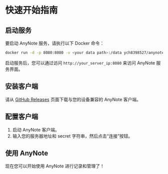 # 快速开始指南

## 启动服务
要启动 AnyNote 服务，请执行以下 Docker 命令：
```bash
docker run -d -p 8080:8080 -v <your data path>:/data ych8398527/anynote:1.0
```
启动服务后，您可以通过访问 `http://your_server_ip:8080` 来访问 AnyNote 服务界面。

## 安装客户端
请从 [GitHub Releases](https://github.com/ychisbest/AnyNote/releases) 页面下载与您的设备兼容的 AnyNote 客户端。

## 配置客户端
1. 启动 AnyNote 客户端。
2. 输入您的服务器地址和 secret 字符串，然后点击“连接”按钮。

## 使用 AnyNote
现在您可以开始使用 AnyNote 进行记录和管理了！
